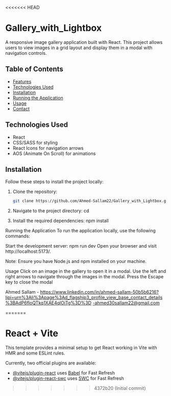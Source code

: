 <<<<<<< HEAD
# Gallery_with_Lightbox
A responsive image gallery application built with React. This project allows users to view images in a grid layout and display them in a modal with navigation controls.
## Table of Contents

- [Features](#features)
- [Technologies Used](#technologies-used)
- [Installation](#installation)
- [Running the Application](#running-the-application)
- [Usage](#usage)
- [Contact](#contact)


## Technologies Used

- React
- CSS/SASS for styling
- React Icons for navigation arrows
- AOS (Animate On Scroll) for animations


## Installation

Follow these steps to install the project locally:

1. Clone the repository:
   ```bash
   git clone https://github.com/Ahmed-Sallam22/Gallery_with_Lightbox.git

2. Navigate to the project directory:
cd <project-directory>

3. Install the required dependencies:
npm install


Running the Application
To run the application locally, use the following commands:

Start the development server:
npm run dev
Open your browser and visit http://localhost:5173/.

Note: Ensure you have Node.js and npm installed on your machine.

Usage
Click on an image in the gallery to open it in a modal.
Use the left and right arrows to navigate through the images in the modal.
Press the Escape key to close the modal


Ahmed Sallam - https://www.linkedin.com/in/ahmed-sallam-50b5b6216?lipi=urn%3Ali%3Apage%3Ad_flagship3_profile_view_base_contact_details%3BAdP6floQTkq1XAE4qlOiTg%3D%3D -ahmed30sallam22@gmail.com

=======
# React + Vite

This template provides a minimal setup to get React working in Vite with HMR and some ESLint rules.

Currently, two official plugins are available:

- [@vitejs/plugin-react](https://github.com/vitejs/vite-plugin-react/blob/main/packages/plugin-react/README.md) uses [Babel](https://babeljs.io/) for Fast Refresh
- [@vitejs/plugin-react-swc](https://github.com/vitejs/vite-plugin-react-swc) uses [SWC](https://swc.rs/) for Fast Refresh
>>>>>>> 4372b20 (Initial commit)
